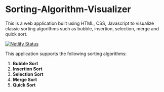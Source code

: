 # Sorting-Algorithm-Visualizer 
This is a web application built using HTML, CSS, Javascript to visualize classic sorting algorithms such as bubble, insertion, selection, merge and quick sort. 

[![Netlify Status](https://api.netlify.com/api/v1/badges/5e9a1290-77f1-4ca9-9e1f-c916c63be854/deploy-status)](https://app.netlify.com/sites/rh-sorting-visualiser/deploys)

This application supports the following sorting algorithms:

1. **Bubble Sort**
2. **Insertion Sort**
3. **Selection Sort**
4. **Merge Sort**
5. **Quick Sort**
